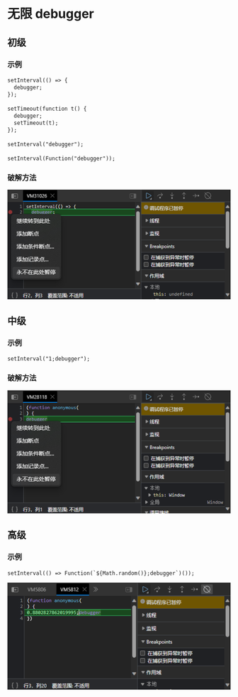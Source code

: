 # 无限 debugger

## 初级

### 示例

```ts:no-line-numbers twoslash
setInterval(() => {
  debugger;
});

setTimeout(function t() {
  debugger;
  setTimeout(t);
});

setInterval("debugger");

setInterval(Function("debugger"));
```

### 破解方法

![破解方法](tmp9D37.png)

## 中级

### 示例

```ts:no-line-numbers twoslash
setInterval("1;debugger");
```

### 破解方法

![破解方法](tmpC4CC.png)

## 高级

### 示例

```ts:no-line-numbers twoslash
setInterval(() => Function(`${Math.random()};debugger`)());
```

![破解方法](tmp5700.png)
